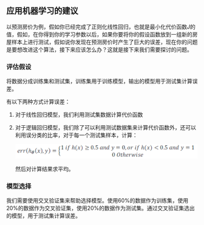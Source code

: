 ## 应用机器学习的建议

以预测房价为例，假如你已经完成了正则化线性回归，也就是最小化代价函数$J$的值，假如，在你得到你的学习参数以后，如果你要将你的假设函数放到一组新的房屋样本上进行测试，假如说你发现在预测房价时产生了巨大的误差，现在你的问题是要想改进这个算法，接下来应该怎么办？这就是接下来我们需要探讨的问题。

### 评估假设

将数据分成训练集和测试集，训练集用于训练模型，输出的模型用于测试集计算误差。

有以下两种方式计算误差：

1. 对于线性回归模型，我们利用测试集数据计算代价函数

2. 对于逻辑回归模型，我们除了可以利用测试数据集来计算代价函数外，还可以利用误分类的比率，对于每一个测试集样本，计算：

   ![img](../../notes/AndrewNg/images/14.png)

   然后对计算结果求平均。

### 模型选择

我们需要使用交叉验证集来帮助选择模型。使用60%的数据作为训练集，使用 20%的数据作为交叉验证集，使用20%的数据作为测试集。通过交叉验证集选出的模型，用于测试集计算误差。

